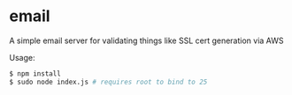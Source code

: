 # email

A simple email server for validating things like SSL cert generation via AWS

Usage:

```bash
$ npm install
$ sudo node index.js # requires root to bind to 25
```
